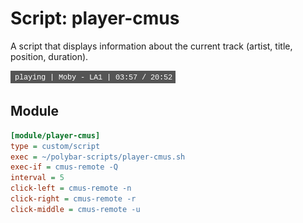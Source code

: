 # Script: player-cmus

A script that displays information about the current track (artist, title, position, duration).

![player-cmus](screenshots/1.png)


## Module

```ini
[module/player-cmus]
type = custom/script
exec = ~/polybar-scripts/player-cmus.sh
exec-if = cmus-remote -Q
interval = 5
click-left = cmus-remote -n
click-right = cmus-remote -r
click-middle = cmus-remote -u
```
